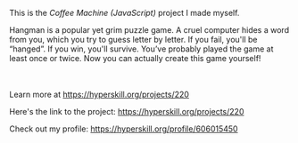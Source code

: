 This is the *Coffee Machine (JavaScript)* project I made myself.


<p>Hangman is a popular yet grim puzzle game. A cruel computer hides a word from you, which you try to guess letter by letter. If you fail, you'll be “hanged”. If you win, you'll survive. You’ve probably played the game at least once or twice. Now you can actually create this game yourself!</p><br/><br/>Learn more at <a href="[https://hyperskill.org/projects/220?utm_source=ide&utm_medium=ide&utm_campaign=ide&utm_content=project-card](https://hyperskill.org/projects/265?track=32)">https://hyperskill.org/projects/220</a>

Here's the link to the project: https://hyperskill.org/projects/220

Check out my profile: https://hyperskill.org/profile/606015450
